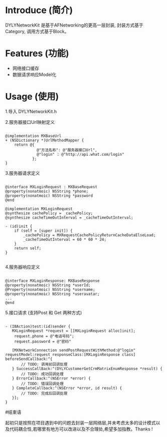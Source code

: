 # Introduce  (简介)

DYLYNetworkKit 是基于AFNetworking的更高一层封装, 封装方式基于Category, 调用方式基于Block。


# Features (功能)
+ 网络接口缓存
+ 数据请求响应Model化

# Usage (使用)


1.导入 DYLYNetworkKit.h 

2.服务器接口Url映射定义
<pre><code> 
@implementation MXBaseUrl
+ (NSDictionary *)UrlMethodMapper {
    return @{
              @"方法名称": @"服务器接口Url",
              @"login" : @"http://api.what.com/login"
            };
}
</code></pre>

3.服务器请求定义
<pre><code> 
@interface MXLoginRequest : MXBaseRequest
@property(nonatmoic) NSString *phone;
@property(nonatmoic) NSString *password
@end

@implementation MXLoginRequest
@synthesize cachePolicy = _cachePolicy;
@synthesize cacheTimeOutInterval = _cacheTimeOutInterval;

- (id)init {
    if (self = [super init]) {
        _cachePolicy = MXRequestCachePolicyReturnCacheDataElseLoad; 
        _cacheTimeOutInterval = 60 * 60 * 24;
    }
    return self;
}

</code></pre>

4.服务器响应定义
<pre><code> 
@interface MXLoginResponse: MXBaseResponse
@property(nonatmoic) NSString *userId;
@Property(nonatmoic) NSString *username;
@property(nonatmoic) NSString *useravatar;
...
@end
</code></pre>

5.接口请求 (支持Post 和 Get 两种方式)
<pre><code> 
- (IBAction)test:(id)sender {
   MXLoginRequest *request = [[MXLoginRequest alloc]init];
    request.phone = @"电话号码";
    request.password = @"密码"
    
   [MXNetworkConnection sendPostRequestWithMethod:@"login" requestModel:request responseClass:[MXLoginResponse class] beforeSendCallback:^{
       // TODO: 调用前回调处理
   } SuccessCallBack:^(DYLYCustomerGetCrmMatrixEnumResponse *result) {
       // TODO: 成功回调处理
   } ErrorCallback:^(NSError *error) {
       // TODO: 错误回调处理
   } CompleteCallback:^(NSError *error, id result) {
       // TODO: 完成后回调处理
   }];
}
</code></pre>

#结束语

起初只是按照在项目遇到中的问题去封装一层网络层,并未考虑太多的设计模式以及代码耦合性,若哪里有地方可以改进以及不合理处,希望多加指教。Thanks !   


